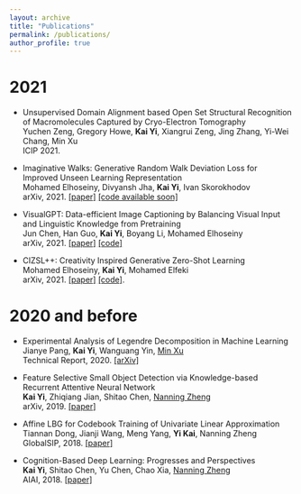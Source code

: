 ```yaml
---
layout: archive
title: "Publications"
permalink: /publications/
author_profile: true
---
```


# 2021
* Unsupervised Domain Alignment based Open Set Structural Recognition of Macromolecules Captured by Cryo-Electron Tomography      
  Yuchen Zeng, Gregory Howe, **Kai Yi**, Xiangrui Zeng, Jing Zhang, Yi-Wei Chang, Min Xu        
  ICIP 2021.
  
* Imaginative Walks: Generative Random Walk Deviation Loss for Improved Unseen Learning Representation            
  Mohamed Elhoseiny, Divyansh Jha, **Kai Yi**, Ivan Skorokhodov           
  arXiv, 2021. [[paper]](https://arxiv.org/abs/2104.09757) [[code available soon]](https://imaginative-walks.github.io/)   
  
* VisualGPT: Data-efficient Image Captioning by Balancing Visual Input and Linguistic Knowledge from Pretraining             
  Jun Chen, Han Guo, **Kai Yi**, Boyang Li, Mohamed Elhoseiny              
  arXiv, 2021. [[paper]](https://arxiv.org/abs/2102.10407) [[code]](https://github.com/Vision-CAIR/VisualGPT)
  
* CIZSL++: Creativity Inspired Generative Zero-Shot Learning            
  Mohamed Elhoseiny, **Kai Yi**,  Mohamed Elfeki               
  arXiv, 2021. [[paper]](https://arxiv.org/abs/2101.00173) [[code]](https://github.com/Elhoseiny-VisionCAIR-Lab/CIZSL.v2).

# 2020 and before 
* Experimental Analysis of Legendre Decomposition in Machine Learning                 
  Jianye Pang, **Kai Yi**, Wanguang Yin, [Min Xu](https://xulabs.github.io/#aboutxu)               
  Technical Report, 2020. [[arXiv]](https://arxiv.org/abs/2008.05095)
  
* Feature Selective Small Object Detection via Knowledge-based Recurrent Attentive Neural Network                     
  **Kai Yi**, Zhiqiang Jian, Shitao Chen, [Nanning Zheng](http://www.aiar.xjtu.edu.cn/info/1015/1071.htm)                    
  arXiv, 2019. [[paper]](https://arxiv.org/abs/1803.05263v4)
  
* Affine LBG for Codebook Training of Univariate Linear Approximation          
  Tiannan Dong, Jianji Wang, Meng Yang, **Yi Kai**, Nanning Zheng          
  GlobalSIP, 2018. [[paper]](https://ieeexplore.ieee.org/abstract/document/8646389/)

* Cognition-Based Deep Learning: Progresses and Perspectives           
  **Kai Yi**, Shitao Chen, Yu Chen, Chao Xia, [Nanning Zheng](http://www.aiar.xjtu.edu.cn/info/1015/1071.htm)          
  AIAI, 2018. [[paper]](https://link.springer.com/chapter/10.1007/978-3-319-92007-8_11)


